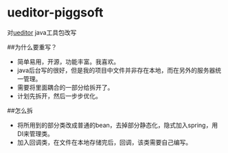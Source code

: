 # ueditor-piggsoft
对[ueditor](https://github.com/fex-team/ueditor) java工具包改写

##为什么要重写？
* 简单易用，开源，功能丰富。我喜欢。
* java后台写的很好，但是我的项目中文件并非存在本地，而在另外的服务器统一管理。
* 需要将里面耦合的一部分给拆开了。
* 计划先拆开，然后一步步优化。

##怎么拆
* 将所用到的部分类改成普通的bean，去掉部分静态化，隐式加入spring，用DI来管理类。
* 加入回调类，在文件在本地存储完后，回调，该类需要自己编写。
